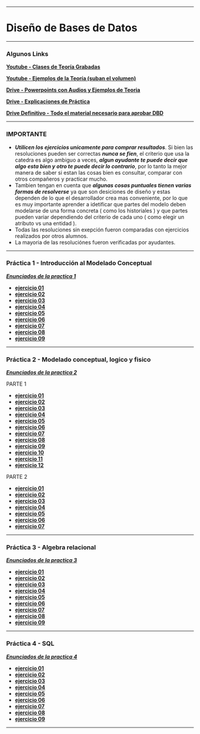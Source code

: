 ___

# Diseño de Bases de Datos

___

### Algunos Links

[**Youtube - Clases de Teoría Grabadas**](https://drive.google.com/drive/u/0/folders/1_HfE-FjhlwMInBQoSAdSqrKD944sVSvj)

[**Youtube - Ejemplos de la Teoría (suban el volumen)**](https://www.youtube.com/watch?v=YCI-FgcKAu4&list=PLAsNmuq7oIjrLFTa6fvfl-rL6uUB_cXYX)

[**Drive - Powerpoints con Audios y Ejemplos de Teoria**](https://drive.google.com/drive/u/0/folders/1_HfE-FjhlwMInBQoSAdSqrKD944sVSvj)

[**Drive - Explicaciones de Práctica**](https://drive.google.com/drive/u/0/folders/1g1bf1qewCKMTaXkAwk8eooq1tGH4CVuN)

[**Drive Definitivo - Todo el material necesario para aprobar DBD**](https://drive.google.com/drive/folders/1trqxBtQkptaSapz-A_7PgYd8B8gliZaq?usp=drive_link)

___

### IMPORTANTE
- **_Utilicen los ejercicios unicamente para comprar resultados_**. Si bien las resoluciones pueden ser correctas **_nunca se fien_**, el criterio que usa la catedra es algo ambiguo a veces, **_algun ayudante te puede decir que algo esta bien y otro te puede decir lo contrario_**, por lo tanto la mejor manera de saber si estan las cosas bien es consultar, comparar con otros compañeros y practicar mucho. 
- Tambien tengan en cuenta que **_algunas cosas puntuales tienen varias formas de resolverse_** ya que son desiciones de diseño y estas dependen de lo que el desarrollador crea mas conveniente, por lo que es muy importante aprender a idetificar que partes del modelo deben modelarse de una forma concreta ( como los historiales ) y que partes pueden variar dependiendo del criterio de cada uno ( como elegir un atributo vs una entidad ).
- Todas las resoluciones sin exepción fueron comparadas con ejercicios realizados por otros alumnos.
- La mayoria de las resoluciónes fueron verificadas por ayudantes.
  
___

### Práctica 1 - Introducción al Modelado Conceptual

[**_Enunciados de la practica 1_**](https://github.com/TaielNxz/DBD/blob/main/Practicas/.pdf/DBD-2024%20-%20Pr%C3%A1ctica%201%20-%20Introducci%C3%B3n%20al%20Modelado%20Conceptual.pdf)

* [**ejercicio 01**](https://github.com/TaielNxz/DBD/blob/main/Practicas/Practica%201/ejercicio%2001/ejercicio_01.png)
* [**ejercicio 02**](https://github.com/TaielNxz/DBD/blob/main/Practicas/Practica%201/ejercicio%2001/ejercicio_02.png)
* [**ejercicio 03**](https://github.com/TaielNxz/DBD/blob/main/Practicas/Practica%201/ejercicio%2001/ejercicio_03.png)
* [**ejercicio 04**](https://github.com/TaielNxz/DBD/blob/main/Practicas/Practica%201/ejercicio%2001/ejercicio_04.png)
* [**ejercicio 05**](https://github.com/TaielNxz/DBD/blob/main/Practicas/Practica%201/ejercicio%2001/ejercicio_05.png)
* [**ejercicio 06**](https://github.com/TaielNxz/DBD/blob/main/Practicas/Practica%201/ejercicio%2001/ejercicio_06.png)
* [**ejercicio 07**](https://github.com/TaielNxz/DBD/blob/main/Practicas/Practica%201/ejercicio%2001/ejercicio_07.png)
* [**ejercicio 08**](https://github.com/TaielNxz/DBD/blob/main/Practicas/Practica%201/ejercicio%2001/ejercicio_08.png)
* [**ejercicio 09**](https://github.com/TaielNxz/DBD/blob/main/Practicas/Practica%201/ejercicio%2001/ejercicio_09.png)

___

### Práctica 2 - Modelado conceptual, logico y fisico

[**_Enunciados de la practica 2_**](https://github.com/TaielNxz/DBD/blob/main/Practicas/.pdf/DBD-2024%20-%20Pr%C3%A1ctica%202%20-%20Modelado%20conceptual%2C%20logico%20y%20fisico.pdf)

PARTE 1
* [**ejercicio 01**](https://github.com/TaielNxz/DBD/blob/main/Practicas/Practica%202/parte%201/ejercicio%2001/ejercicio_01.png)
* [**ejercicio 02**](https://github.com/TaielNxz/DBD/blob/main/Practicas/Practica%202/parte%201/ejercicio%2001/ejercicio_02.png)
* [**ejercicio 03**](https://github.com/TaielNxz/DBD/blob/main/Practicas/Practica%202/parte%201/ejercicio%2001/ejercicio_03.png)
* [**ejercicio 04**](https://github.com/TaielNxz/DBD/blob/main/Practicas/Practica%202/parte%201/ejercicio%2001/ejercicio_04.png)
* [**ejercicio 05**](https://github.com/TaielNxz/DBD/blob/main/Practicas/Practica%202/parte%201/ejercicio%2001/ejercicio_05.png)
* [**ejercicio 06**](https://github.com/TaielNxz/DBD/blob/main/Practicas/Practica%202/parte%201/ejercicio%2001/ejercicio_06.png)
* [**ejercicio 07**](https://github.com/TaielNxz/DBD/blob/main/Practicas/Practica%202/parte%201/ejercicio%2001/ejercicio_07.png)
* [**ejercicio 08**](https://github.com/TaielNxz/DBD/blob/main/Practicas/Practica%202/parte%201/ejercicio%2001/ejercicio_08.png)
* [**ejercicio 09**](https://github.com/TaielNxz/DBD/blob/main/Practicas/Practica%202/parte%201/ejercicio%2001/ejercicio_09.png)
* [**ejercicio 10**](https://github.com/TaielNxz/DBD/blob/main/Practicas/Practica%202/parte%201/ejercicio%2001/ejercicio_10.png)
* [**ejercicio 11**](https://github.com/TaielNxz/DBD/blob/main/Practicas/Practica%202/parte%201/ejercicio%2001/ejercicio_11.png)
* [**ejercicio 12**](https://github.com/TaielNxz/DBD/blob/main/Practicas/Practica%202/parte%201/ejercicio%2001/ejercicio_12.png)

PARTE 2
* [**ejercicio 01**](https://github.com/TaielNxz/DBD/blob/main/Practicas/Practica%202/parte%202/ejercicio%2001/ejercicio_01.png)
* [**ejercicio 02**](https://github.com/TaielNxz/DBD/blob/main/Practicas/Practica%202/parte%202/ejercicio%2001/ejercicio_02.png)
* [**ejercicio 03**](https://github.com/TaielNxz/DBD/blob/main/Practicas/Practica%202/parte%202/ejercicio%2001/ejercicio_03.png)
* [**ejercicio 04**](https://github.com/TaielNxz/DBD/blob/main/Practicas/Practica%202/parte%202/ejercicio%2001/ejercicio_04.png)
* [**ejercicio 05**](https://github.com/TaielNxz/DBD/blob/main/Practicas/Practica%202/parte%202/ejercicio%2001/ejercicio_05.png)
* [**ejercicio 06**](https://github.com/TaielNxz/DBD/blob/main/Practicas/Practica%202/parte%202/ejercicio%2001/ejercicio_06.png)
* [**ejercicio 07**](https://github.com/TaielNxz/DBD/blob/main/Practicas/Practica%202/parte%202/ejercicio%2001/ejercicio_07.png)

___

### Práctica 3 - Algebra relacional

[**_Enunciados de la practica 3_**](https://github.com/TaielNxz/DBD/blob/main/Practicas/.pdf/DBD-2024%20-%20Pr%C3%A1ctica%203%20-%20Algebra%20relacional.pdf)

* [**ejercicio 01**](https://github.com/TaielNxz/DBD/blob/main/Practicas/Practica%203/ejercicio%2001/ejercicio_01.png)
* [**ejercicio 02**](https://github.com/TaielNxz/DBD/blob/main/Practicas/Practica%203/ejercicio%2001/ejercicio_02.png)
* [**ejercicio 03**](https://github.com/TaielNxz/DBD/blob/main/Practicas/Practica%203/ejercicio%2001/ejercicio_03.png)
* [**ejercicio 04**](https://github.com/TaielNxz/DBD/blob/main/Practicas/Practica%203/ejercicio%2001/ejercicio_04.png)
* [**ejercicio 05**](https://github.com/TaielNxz/DBD/blob/main/Practicas/Practica%203/ejercicio%2001/ejercicio_05.png)
* [**ejercicio 06**](https://github.com/TaielNxz/DBD/blob/main/Practicas/Practica%203/ejercicio%2001/ejercicio_06.png)
* [**ejercicio 07**](https://github.com/TaielNxz/DBD/blob/main/Practicas/Practica%203/ejercicio%2001/ejercicio_07.png)
* [**ejercicio 08**](https://github.com/TaielNxz/DBD/blob/main/Practicas/Practica%203/ejercicio%2001/ejercicio_08.png)
* [**ejercicio 09**](https://github.com/TaielNxz/DBD/blob/main/Practicas/Practica%203/ejercicio%2001/ejercicio_09.png)

___

### Práctica 4 - SQL

[**_Enunciados de la practica 4_**](https://github.com/TaielNxz/DBD/blob/main/Practicas/.pdf/DBD-2024%20-%20Pr%C3%A1ctica%204%20-%20SQL.pdf)

* [**ejercicio 01**](https://github.com/TaielNxz/DBD/blob/main/Practicas/Practica%204/ejercicio01.sql)
* [**ejercicio 02**](https://github.com/TaielNxz/DBD/blob/main/Practicas/Practica%204/ejercicio02.sql)
* [**ejercicio 03**](https://github.com/TaielNxz/DBD/blob/main/Practicas/Practica%204/ejercicio03.sql)
* [**ejercicio 04**](https://github.com/TaielNxz/DBD/blob/main/Practicas/Practica%204/ejercicio04.sql)
* [**ejercicio 05**](https://github.com/TaielNxz/DBD/blob/main/Practicas/Practica%204/ejercicio05.sql)
* [**ejercicio 06**](https://github.com/TaielNxz/DBD/blob/main/Practicas/Practica%204/ejercicio06.sql)
* [**ejercicio 07**](https://github.com/TaielNxz/DBD/blob/main/Practicas/Practica%204/ejercicio07.sql)
* [**ejercicio 08**](https://github.com/TaielNxz/DBD/blob/main/Practicas/Practica%204/ejercicio08.sql)
* [**ejercicio 09**](https://github.com/TaielNxz/DBD/blob/main/Practicas/Practica%204/ejercicio09.sql)

___
